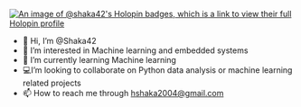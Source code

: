 [![An image of @shaka42's Holopin badges, which is a link to view their full Holopin profile](https://holopin.me/shaka42)](https://holopin.io/@shaka42)



- 👋 Hi, I’m @Shaka42
- 👀 I’m interested in Machine learning and embedded systems
- 🌱 I’m currently learning Machine learning
- 💻I’m looking to collaborate on Python data analysis or machine learning related projects
- 📫 How to reach me  through hshaka2004@gmail.com

<!---
Shaka42/Shaka42 is a ✨ special ✨ repository because its `README.md` (this file) appears on your GitHub profile.
You can click the Preview link to take a look at your changes.
--->

